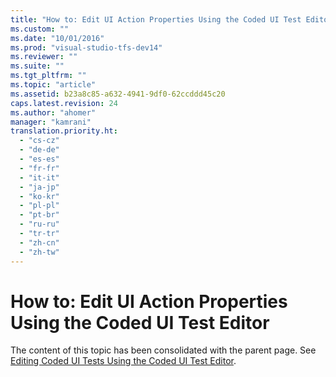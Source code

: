 ```yaml
---
title: "How to: Edit UI Action Properties Using the Coded UI Test Editor | testtitle"
ms.custom: ""
ms.date: "10/01/2016"
ms.prod: "visual-studio-tfs-dev14"
ms.reviewer: ""
ms.suite: ""
ms.tgt_pltfrm: ""
ms.topic: "article"
ms.assetid: b23a8c85-a632-4941-9df0-62ccddd45c20
caps.latest.revision: 24
ms.author: "ahomer"
manager: "kamrani"
translation.priority.ht: 
  - "cs-cz"
  - "de-de"
  - "es-es"
  - "fr-fr"
  - "it-it"
  - "ja-jp"
  - "ko-kr"
  - "pl-pl"
  - "pt-br"
  - "ru-ru"
  - "tr-tr"
  - "zh-cn"
  - "zh-tw"
---
```

# How to: Edit UI Action Properties Using the Coded UI Test Editor
The content of this topic has been consolidated with the parent page. See [Editing Coded UI Tests Using the Coded UI Test Editor](../code-quality/editing-coded-ui-tests-using-the-coded-ui-test-editor.md).
